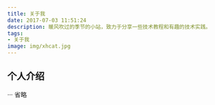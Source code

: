```yaml
---
title: 关于我
date: 2017-07-03 11:51:24
description: 暖风吹过的季节的小站，致力于分享一些技术教程和有趣的技术实践。
tags:
- 关于我
image: img/xhcat.jpg
---
```


## 个人介绍

··· 省略